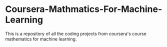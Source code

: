 # Coursera-Mathmatics-For-Machine-Learning
This is a repository of all the coding projects from coursera's course mathematics for machine learning. 

